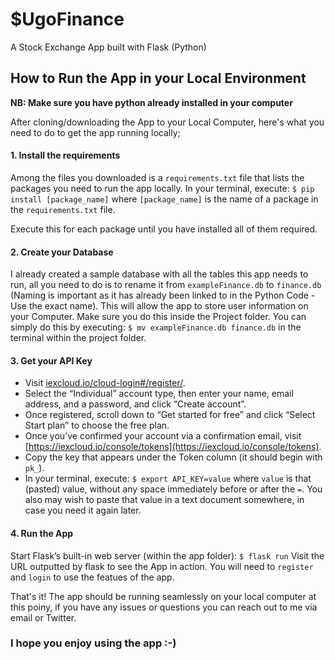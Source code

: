 # $UgoFinance

A Stock Exchange App built with Flask (Python)

## How to Run the App in your Local Environment


**NB: Make sure you have python already installed in your computer**

After cloning/downloading the App to your Local Computer, here's what you need to do to get the app running locally;

#### 1. Install the requirements

Among the files you downloaded is a `requirements.txt` file that lists the packages you need to run the app locally. In your terminal, execute:
`$ pip install [package_name]`
where `[package_name]` is the name of a package in the `requirements.txt` file.

Execute this for each package until you have installed all of them required.


#### 2. Create your Database

I already created a sample database with all the tables this app needs to run, all you need to do is to rename it from `exampleFinance.db` to `finance.db` (Naming is important as it has already been linked to in the Python Code - Use the exact name). This will allow the app to store user information on your Computer. Make sure you do this inside the Project folder. You can simply do this by executing: `$ mv exampleFinance.db finance.db` in the terminal within the project folder. 


#### 3. Get your API Key

* Visit [iexcloud.io/cloud-login#/register/](iexcloud.io/cloud-login#/register/).
* Select the “Individual” account type, then enter your name, email address, and a password, and click “Create account”.
* Once registered, scroll down to “Get started for free” and click “Select Start plan” to choose the free plan.
* Once you’ve confirmed your account via a confirmation email, visit [https://iexcloud.io/console/tokens](https://iexcloud.io/console/tokens).
* Copy the key that appears under the Token column (it should begin with `pk_`).
* In your terminal, execute:
`$ export API_KEY=value`
where `value` is that (pasted) value, without any space immediately before or after the `=`. You also may wish to paste that value in a text document somewhere, in case you need it again later.


#### 4. Run the App

Start Flask’s built-in web server (within the app folder):
`$ flask run`
Visit the URL outputted by flask to see the App in action. You will need to `register` and `login` to use the featues of the app.

That's it! The app should be running seamlessly on your local computer at this poiny, if you have any issues or questions you can reach out to me via email or Twitter.

### I hope you enjoy using the app :-)


